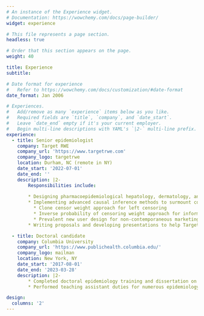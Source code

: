 ```yaml
---
# An instance of the Experience widget.
# Documentation: https://wowchemy.com/docs/page-builder/
widget: experience

# This file represents a page section.
headless: true

# Order that this section appears on the page.
weight: 40

title: Experience
subtitle:

# Date format for experience
#   Refer to https://wowchemy.com/docs/customization/#date-format
date_format: Jan 2006

# Experiences.
#   Add/remove as many `experience` items below as you like.
#   Required fields are `title`, `company`, and `date_start`.
#   Leave `date_end` empty if it's your current employer.
#   Begin multi-line descriptions with YAML's `|2-` multi-line prefix.
experience:
  - title: Senior epidemiologist
    company: Target RWE
    company_url: 'https://www.targetrwe.com'
    company_logo: targetrwe
    location: Durham, NC (remote in NY)
    date_start: '2022-07-01'
    date_end: ''
    description: |2-
        Responsibilities include:
        
        * Designing pharmacoepidemiological hepatology, dermatology, and oncology studies with claims and electronic health record data, including studies that integrate both types of data
        * Implementing advanced causal inference methods to surmount common problems in pharmacoepidemiological analyses
          * Clone censor weight approach for left censoring
          * Inverse probability of censoring weight approach for informative right censoring
          * Prevalent new user design for non-contemporaneous marketing in comparative effectiveness studies)
        * Writing proposals and developing presentations to help TargetRWE win new contracts and continue existing ones

  - title: Doctoral candidate
    company: Columbia University
    company_url: 'https://www.publichealth.columbia.edu/'
    company_logo: mailman
    location: New York, NY
    date_start: '2017-08-01'
    date_end: '2023-03-28'
    description: |2-
        * Completed doctoral epidemiology training and dissertation on nicotine vaping's unintended consequences
        * Performed teaching assistant duties for numerous epidemiology and statistics courses

design:
  columns: '2'
---
```

